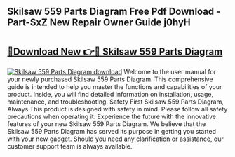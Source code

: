 ## Skilsaw 559 Parts Diagram Free Pdf Download - Part-SxZ New Repair Owner Guide j0hyH

# <h2><a href="http://dfkbay7.blite.top/?on=Skilsaw+559+Parts+Diagram">🔗Download New 👉🔴 Skilsaw 559 Parts Diagram</a></h2>

[![Skilsaw 559 Parts Diagram download](https://i.imgur.com/lujVjoI.png)](http://dfkbay7.blite.top/?on=Skilsaw+559+Parts+Diagram)
Welcome to the user manual for your newly purchased Skilsaw 559 Parts Diagram. This comprehensive guide is intended to help you master the functions and capabilities of your product. Inside, you will find detailed information on installation, usage, maintenance, and troubleshooting. Safety First Skilsaw 559 Parts Diagram, Always This product is designed with safety in mind. Please follow all safety precautions when operating it. Experience the future with the innovative features of your new Skilsaw 559 Parts Diagram. We believe that the Skilsaw 559 Parts Diagram has served its purpose in getting you started with your new gadget. Should you need any clarification or assistance, our customer support team is always available.
